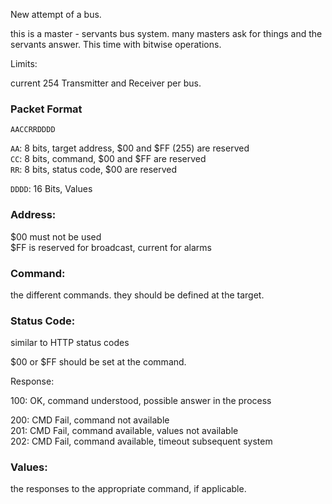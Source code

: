 New attempt of a bus.

this is a master - servants bus system.
many masters ask for things and the servants answer.
This time with bitwise operations.

Limits:

current 254 Transmitter and Receiver per bus.



### Packet Format
`AACCRRDDDD`

`AA`: 8 bits, target address, $00 and $FF (255) are reserved  
`CC`: 8 bits, command, $00 and $FF are reserved  
`RR`: 8 bits, status code, $00 are reserved  

`DDDD`: 16 Bits, Values


### Address:
$00 must not be used  
$FF is reserved for broadcast, current for alarms

### Command:
the different commands. they should be defined at the target.

### Status Code:
similar to HTTP status codes

$00 or $FF should be set at the command.

Response: 

100: OK, command understood, possible answer in the process

200: CMD Fail, command not available  
201: CMD Fail, command available, values not available  
202: CMD Fail, command available, timeout subsequent system  

### Values:
the responses to the appropriate command, if applicable.
